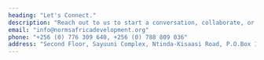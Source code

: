 ```yaml
---
heading: "Let's Connect."
description: "Reach out to us to start a conversation, collaborate, or share your thoughts on how we can work together to make a positive impact on human rights and sustainable development."
email: "info@normsafricadevelopment.org"
phone: "+256 (0) 776 309 640, +256 (0) 788 809 036"
address: "Second Floor, Sayuuni Complex, Ntinda-Kisaasi Road, P.O.Box 115366 Kampala - Uganda"
---
```

